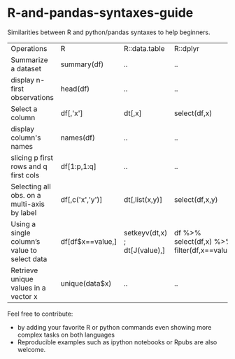 R-and-pandas-syntaxes-guide
===========================

Similarities between R and python/pandas syntaxes to help beginners.

 <table style="width:100%">
  <tr>
    <td>Operations</td>
    <td>R</td>
    <td>R::data.table</td>
    <td>R::dplyr</td>
    <td>pandas</td>
  </tr>
  <tr>
    <td>Summarize a dataset</td>
    <td>summary(df)</td>
    <td>..</td>
    <td>..</td>
    <td>data.describe()</td>
  </tr>
  <tr>
    <td>display n-first observations</td>
    <td>head(df)</td>
    <td>..</td>
    <td>..</td>
    <td>df.head()</td>
  </tr>
  <tr>
    <td>Select a column</td>
    <td>df[,'x']</td>
    <td>dt[,x]</td>
    <td>select(df,x)</td>
    <td>df['x']</td>
  </tr>
  <tr>
    <td>display column's names</td>
    <td>names(df)</td>
    <td>..</td>
    <td>..</td>
    <td>df.columns</td>
  </tr>
  <tr>
    <td>slicing p first rows and q first cols</td>
    <td>df[1:p,1:q]</td>
    <td>..</td>
    <td>..</td>
    <td>df.iloc[:(p-1),:(q-1)]</td>
  </tr>
  <tr>
    <td>Selecting all obs. on a multi-axis by label</td>
    <td>df[,c('x','y')]</td>
    <td>dt[,list(x,y)]</td>
    <td>select(df,x,y)</td>
    <td>df.loc[:,['x,'y']]</td>
  </tr>
  <tr>
    <td>Using a single column’s value to select data</td>
    <td>df[df$x==value,]</td>
    <td>setkeyv(dt,x) ; dt[J(value),]</td>
    <td>df %>% select(df,x) %>% filter(df,x==value)</td>
    <td>df[df.x==value]</td>
  </tr>
  <tr>
    <td>Retrieve unique values in a vector x</td>
    <td>unique(data$x)</td>
    <td>..</td>
    <td>..</td>
    <td>data.drop_duplicates([x])</td>
  </tr>
</table> 


Feel free to contribute:
* by adding your favorite R or python commands even showing more complex tasks on both languages
* Reproducible examples such as ipython notebooks or Rpubs are also welcome.
